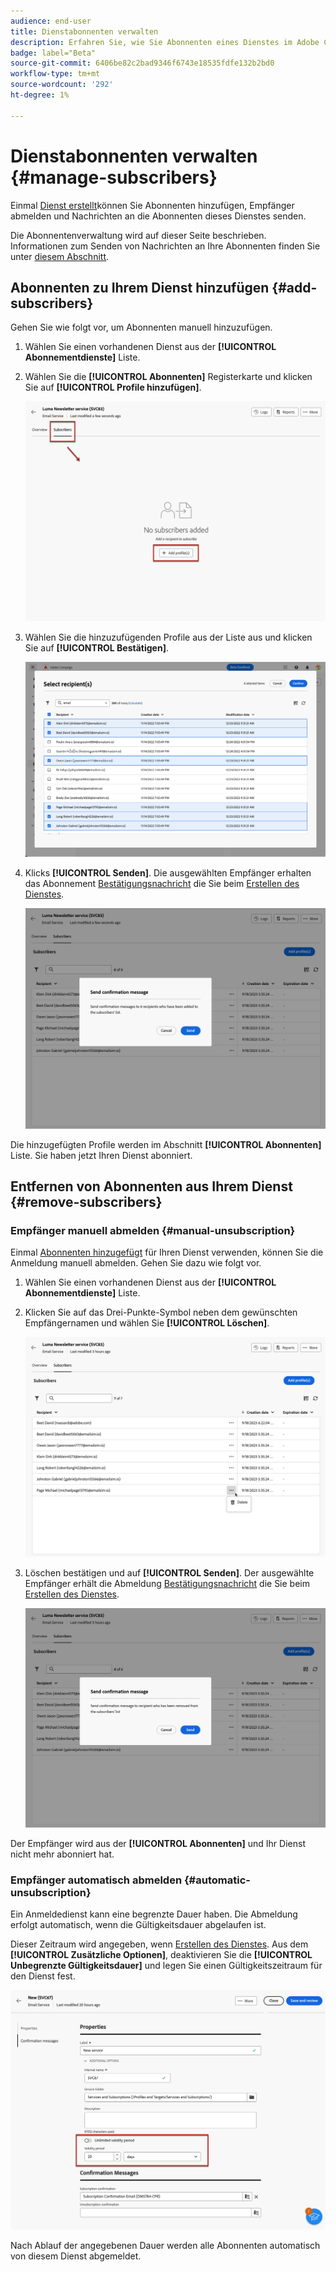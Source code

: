 ```yaml
---
audience: end-user
title: Dienstabonnenten verwalten
description: Erfahren Sie, wie Sie Abonnenten eines Dienstes im Adobe Campaign Web verwalten und übermitteln können.
badge: label="Beta"
source-git-commit: 6406be82c2bad9346f6743e18535fdfe132b2bd0
workflow-type: tm+mt
source-wordcount: '292'
ht-degree: 1%

---
```



# Dienstabonnenten verwalten {#manage-subscribers}

Einmal [Dienst erstellt](manage-services.md#create-service)können Sie Abonnenten hinzufügen, Empfänger abmelden und Nachrichten an die Abonnenten dieses Dienstes senden.

Die Abonnentenverwaltung wird auf dieser Seite beschrieben. Informationen zum Senden von Nachrichten an Ihre Abonnenten finden Sie unter [diesem Abschnitt](../content/send-to-subscribers.md).

## Abonnenten zu Ihrem Dienst hinzufügen {#add-subscribers}

Gehen Sie wie folgt vor, um Abonnenten manuell hinzuzufügen.

1. Wählen Sie einen vorhandenen Dienst aus der **[!UICONTROL Abonnementdienste]** Liste.

1. Wählen Sie die **[!UICONTROL Abonnenten]** Registerkarte und klicken Sie auf **[!UICONTROL Profile hinzufügen]**.

   ![](assets/service-subscribers-tab.png)

1. Wählen Sie die hinzuzufügenden Profile aus der Liste aus und klicken Sie auf **[!UICONTROL Bestätigen]**.

   ![](assets/service-subscribers-select-profiles.png)

1. Klicks **[!UICONTROL Senden]**.<!--if you click cancel, does it mean that no message is sent but recipients are still subscribed, or they are not subscribed? it's 2 different actions in the console)--> Die ausgewählten Empfänger erhalten das Abonnement [Bestätigungsnachricht](manage-services.md#create-confirmation-message) die Sie beim [Erstellen des Dienstes](manage-services.md#create-service).

   ![](assets/service-subscribers-confirmation-msg.png)

Die hinzugefügten Profile werden im Abschnitt **[!UICONTROL Abonnenten]** Liste. Sie haben jetzt Ihren Dienst abonniert.

## Entfernen von Abonnenten aus Ihrem Dienst {#remove-subscribers}

### Empfänger manuell abmelden {#manual-unsubscription}

Einmal [Abonnenten hinzugefügt](#add-subscribers) für Ihren Dienst verwenden, können Sie die Anmeldung manuell abmelden. Gehen Sie dazu wie folgt vor.

1. Wählen Sie einen vorhandenen Dienst aus der **[!UICONTROL Abonnementdienste]** Liste.

1. Klicken Sie auf das Drei-Punkte-Symbol neben dem gewünschten Empfängernamen und wählen Sie **[!UICONTROL Löschen]**.

   ![](assets/service-subscribers-delete.png)

1. Löschen bestätigen und auf **[!UICONTROL Senden]**. Der ausgewählte Empfänger erhält die Abmeldung [Bestätigungsnachricht](manage-services.md#create-confirmation-message) die Sie beim [Erstellen des Dienstes](manage-services.md#create-service).

   ![](assets/service-subscribers-delete-confirmation.png)

Der Empfänger wird aus der **[!UICONTROL Abonnenten]** und Ihr Dienst nicht mehr abonniert hat.

### Empfänger automatisch abmelden {#automatic-unsubscription}

Ein Anmeldedienst kann eine begrenzte Dauer haben. Die Abmeldung erfolgt automatisch, wenn die Gültigkeitsdauer abgelaufen ist.

Dieser Zeitraum wird angegeben, wenn [Erstellen des Dienstes](manage-services.md#create-service). Aus dem **[!UICONTROL Zusätzliche Optionen]**, deaktivieren Sie die **[!UICONTROL Unbegrenzte Gültigkeitsdauer]** und legen Sie einen Gültigkeitszeitraum für den Dienst fest.

![](assets/service-create-validity-period.png)

Nach Ablauf der angegebenen Dauer werden alle Abonnenten automatisch von diesem Dienst abgemeldet.
